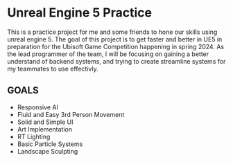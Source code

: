 # Unreal Engine 5 Practice

This is a practice project for me and some friends to hone our skills using unreal engine 5. The goal of this project is to get faster and better in UE5 in preparation for the Ubisoft Game Competition happening in spring 2024. As the lead programmer of the team, I will be focusing on gaining a better understand of backend systems, and trying to create streamline systems for my teammates to use effectivly. 

GOALS
-----
* Responsive AI
* Fluid and Easy 3rd Person Movement
* Solid and Simple UI
* Art Implementation
* RT Lighting
* Basic Particle Systems
* Landscape Sculpting 
